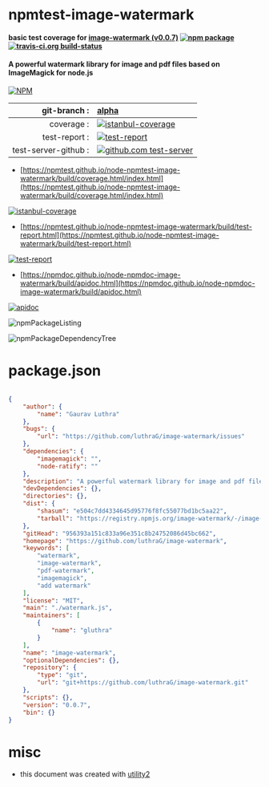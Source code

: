 # npmtest-image-watermark

#### basic test coverage for  [image-watermark (v0.0.7)](https://github.com/luthraG/image-watermark)  [![npm package](https://img.shields.io/npm/v/npmtest-image-watermark.svg?style=flat-square)](https://www.npmjs.org/package/npmtest-image-watermark) [![travis-ci.org build-status](https://api.travis-ci.org/npmtest/node-npmtest-image-watermark.svg)](https://travis-ci.org/npmtest/node-npmtest-image-watermark)

#### A powerful watermark library for image and pdf files based on ImageMagick for node.js

[![NPM](https://nodei.co/npm/image-watermark.png?downloads=true&downloadRank=true&stars=true)](https://www.npmjs.com/package/image-watermark)

| git-branch : | [alpha](https://github.com/npmtest/node-npmtest-image-watermark/tree/alpha)|
|--:|:--|
| coverage : | [![istanbul-coverage](https://npmtest.github.io/node-npmtest-image-watermark/build/coverage.badge.svg)](https://npmtest.github.io/node-npmtest-image-watermark/build/coverage.html/index.html)|
| test-report : | [![test-report](https://npmtest.github.io/node-npmtest-image-watermark/build/test-report.badge.svg)](https://npmtest.github.io/node-npmtest-image-watermark/build/test-report.html)|
| test-server-github : | [![github.com test-server](https://npmtest.github.io/node-npmtest-image-watermark/GitHub-Mark-32px.png)](https://npmtest.github.io/node-npmtest-image-watermark/build/app/index.html) | | build-artifacts : | [![build-artifacts](https://npmtest.github.io/node-npmtest-image-watermark/glyphicons_144_folder_open.png)](https://github.com/npmtest/node-npmtest-image-watermark/tree/gh-pages/build)|

- [https://npmtest.github.io/node-npmtest-image-watermark/build/coverage.html/index.html](https://npmtest.github.io/node-npmtest-image-watermark/build/coverage.html/index.html)

[![istanbul-coverage](https://npmtest.github.io/node-npmtest-image-watermark/build/screenCapture.buildCi.browser.%252Ftmp%252Fbuild%252Fcoverage.lib.html.png)](https://npmtest.github.io/node-npmtest-image-watermark/build/coverage.html/index.html)

- [https://npmtest.github.io/node-npmtest-image-watermark/build/test-report.html](https://npmtest.github.io/node-npmtest-image-watermark/build/test-report.html)

[![test-report](https://npmtest.github.io/node-npmtest-image-watermark/build/screenCapture.buildCi.browser.%252Ftmp%252Fbuild%252Ftest-report.html.png)](https://npmtest.github.io/node-npmtest-image-watermark/build/test-report.html)

- [https://npmdoc.github.io/node-npmdoc-image-watermark/build/apidoc.html](https://npmdoc.github.io/node-npmdoc-image-watermark/build/apidoc.html)

[![apidoc](https://npmdoc.github.io/node-npmdoc-image-watermark/build/screenCapture.buildCi.browser.%252Ftmp%252Fbuild%252Fapidoc.html.png)](https://npmdoc.github.io/node-npmdoc-image-watermark/build/apidoc.html)

![npmPackageListing](https://npmtest.github.io/node-npmtest-image-watermark/build/screenCapture.npmPackageListing.svg)

![npmPackageDependencyTree](https://npmtest.github.io/node-npmtest-image-watermark/build/screenCapture.npmPackageDependencyTree.svg)



# package.json

```json

{
    "author": {
        "name": "Gaurav Luthra"
    },
    "bugs": {
        "url": "https://github.com/luthraG/image-watermark/issues"
    },
    "dependencies": {
        "imagemagick": "",
        "node-ratify": ""
    },
    "description": "A powerful watermark library for image and pdf files based on ImageMagick for node.js",
    "devDependencies": {},
    "directories": {},
    "dist": {
        "shasum": "e504c7dd4334645d95776f8fc55077bd1bc5aa22",
        "tarball": "https://registry.npmjs.org/image-watermark/-/image-watermark-0.0.7.tgz"
    },
    "gitHead": "956393a151c833a96e351c8b24752086d45bc662",
    "homepage": "https://github.com/luthraG/image-watermark",
    "keywords": [
        "watermark",
        "image-watermark",
        "pdf-watermark",
        "imagemagick",
        "add watermark"
    ],
    "license": "MIT",
    "main": "./watermark.js",
    "maintainers": [
        {
            "name": "gluthra"
        }
    ],
    "name": "image-watermark",
    "optionalDependencies": {},
    "repository": {
        "type": "git",
        "url": "git+https://github.com/luthraG/image-watermark.git"
    },
    "scripts": {},
    "version": "0.0.7",
    "bin": {}
}
```



# misc
- this document was created with [utility2](https://github.com/kaizhu256/node-utility2)
